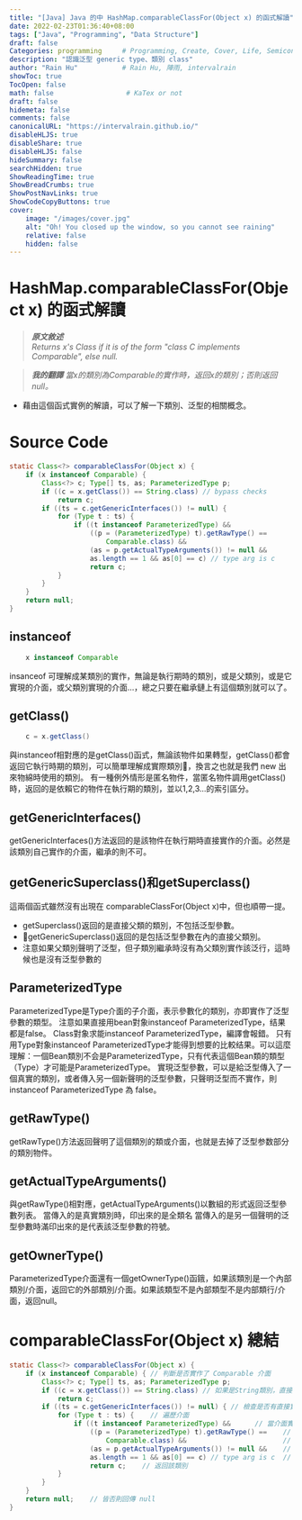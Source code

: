 ```yaml
---
title: "[Java] Java 的中 HashMap.comparableClassFor(Object x) 的函式解讀"
date: 2022-02-23T01:36:40+08:00
tags: ["Java", "Programming", "Data Structure"]
draft: false
Categories: programming     # Programming, Create, Cover, Life, Semiconductor, Leetcode, Daily
description: "認識泛型 generic type、類別 class"
author: "Rain Hu"           # Rain Hu, 陣雨, intervalrain
showToc: true
TocOpen: false
math: false                  # KaTex or not
draft: false
hidemeta: false
comments: false
canonicalURL: "https://intervalrain.github.io/"
disableHLJS: true
disableShare: true
disableHLJS: false
hideSummary: false
searchHidden: true
ShowReadingTime: true
ShowBreadCrumbs: true
ShowPostNavLinks: true
ShowCodeCopyButtons: true
cover:
    image: "/images/cover.jpg"
    alt: "Oh! You closed up the window, so you cannot see raining"
    relative: false
    hidden: false
---
```


# HashMap.comparableClassFor(Object x) 的函式解讀
> ***原文敘述***  
> *Returns x's Class if it is of the form "class C implements Comparable<C>", else null.*

> ***我的翻譯***
> *當x的類別為Comparable的實作時，返回x的類別；否則返回 null。*

+ 藉由這個函式實例的解讀，可以了解一下類別、泛型的相關概念。

# Source Code
```Java
static Class<?> comparableClassFor(Object x) {
    if (x instanceof Comparable) {
        Class<?> c; Type[] ts, as; ParameterizedType p;
        if ((c = x.getClass()) == String.class) // bypass checks
            return c;
        if ((ts = c.getGenericInterfaces()) != null) {
            for (Type t : ts) {
                if ((t instanceof ParameterizedType) &&
                    ((p = (ParameterizedType) t).getRawType() ==
                        Comparable.class) &&
                    (as = p.getActualTypeArguments()) != null &&
                    as.length == 1 && as[0] == c) // type arg is c
                    return c;
            }
        }
    }
    return null;
}
```

## instanceof
```Java
    x instanceof Comparable
```
insanceof 可理解成某類別的實作，無論是執行期時的類別，或是父類別，或是它實現的介面，或父類別實現的介面…，總之只要在繼承鏈上有這個類別就可以了。

## getClass()
```Java
    c = x.getClass()
```
與instanceof相對應的是getClass()函式，無論該物件如果轉型，getClass()都會返回它執行時期的類別，可以簡單理解成實際類別，換言之也就是我們 new 出來物綿時使用的類別。
有一種例外情形是匿名物件，當匿名物件調用getClass()時，返回的是依賴它的物件在執行期的類別，並以1,2,3...的索引區分。

## getGenericInterfaces()
getGenericInterfaces()方法返回的是該物件在執行期時直接實作的介面。必然是該類別自己實作的介面，繼承的則不可。

## getGenericSuperclass()和getSuperclass()
這兩個函式雖然沒有出現在 comparableClassFor(Object x)中，但也順帶一提。
+ getSuperclass()返回的是直接父類的類別，不包括泛型參數。
+ getGenericSuperclass()返回的是包括泛型參數在內的直接父類別。
+ 注意如果父類別聲明了泛型，但子類別繼承時沒有為父類別實作該泛行，這時候也是沒有泛型參數的

## ParameterizedType
ParameterizedType是Type介面的子介面，表示參數化的類別，亦即實作了泛型參數的類型。
注意如果直接用bean對象instanceof ParameterizedType，结果都是false。
Class對象求能instanceof ParameterizedType，編譯會報錯。
只有用Type對象instanceof ParameterizedType才能得到想要的比較结果。可以這麼理解：一個Bean類別不会是ParameterizedType，只有代表這個Bean類的類型（Type）才可能是ParameterizedType。
實現泛型參數，可以是給泛型傳入了一個真實的類別，或者傳入另一個新聲明的泛型參數，只聲明泛型而不實作，則 instanceof ParameterizedType 為 false。

## getRawType()
getRawType()方法返回聲明了這個類別的類或介面，也就是去掉了泛型参数部分的類別物件。

## getActualTypeArguments()
與getRawType()相對應，getActualTypeArguments()以數組的形式返回泛型參數列表。
當傳入的是真實類別時，印出來的是全類名
當傳入的是另一個聲明的泛型參數時滿印出來的是代表該泛型參數的符號。

## getOwnerType()
ParameterizedType介面還有一個getOwnerType()函鋨，如果該類別是一个內部類別/介面，返回它的外部類別/介面。如果該類型不是內部類型不是内部類行/介面，返回null。

# comparableClassFor(Object x) 總結
```Java
static Class<?> comparableClassFor(Object x) {
    if (x instanceof Comparable) { // 判斷是否實作了 Comparable 介面
        Class<?> c; Type[] ts, as; ParameterizedType p;
        if ((c = x.getClass()) == String.class) // 如果是String類別，直接返回String.class
            return c;
        if ((ts = c.getGenericInterfaces()) != null) { // 檢查是否有直接實現的介面
            for (Type t : ts) {    // 遍歷介面
                if ((t instanceof ParameterizedType) &&      // 當介面實現了泛型
                    ((p = (ParameterizedType) t).getRawType() ==    // 取得介面不帶參數時的類別對象
                        Comparable.class) &&                        // 且為 Comparable
                    (as = p.getActualTypeArguments()) != null &&    // 取得該介面的泛型參數
                    as.length == 1 && as[0] == c) // type arg is c  // 只帶有一種泛型且是實作類別為其本身
                    return c;    // 返回該類別
            }
        }
    }
    return null;    // 皆否則回傳 null
}
```